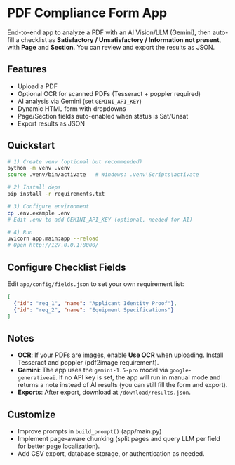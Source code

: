 # PDF Compliance Form App

End-to-end app to analyze a PDF with an AI Vision/LLM (Gemini), then auto-fill a checklist as **Satisfactory / Unsatisfactory / Information not present**, with **Page** and **Section**. You can review and export the results as JSON.

## Features
- Upload a PDF
- Optional OCR for scanned PDFs (Tesseract + poppler required)
- AI analysis via Gemini (set `GEMINI_API_KEY`)
- Dynamic HTML form with dropdowns
- Page/Section fields auto-enabled when status is Sat/Unsat
- Export results as JSON

## Quickstart
```bash
# 1) Create venv (optional but recommended)
python -m venv .venv
source .venv/bin/activate   # Windows: .venv\Scripts\activate

# 2) Install deps
pip install -r requirements.txt

# 3) Configure environment
cp .env.example .env
# Edit .env to add GEMINI_API_KEY (optional, needed for AI)

# 4) Run
uvicorn app.main:app --reload
# Open http://127.0.0.1:8000/
```

## Configure Checklist Fields
Edit `app/config/fields.json` to set your own requirement list:
```json
[
  {"id": "req_1", "name": "Applicant Identity Proof"},
  {"id": "req_2", "name": "Equipment Specifications"}
]
```

## Notes
- **OCR**: If your PDFs are images, enable **Use OCR** when uploading. Install Tesseract and poppler (pdf2image requirement).
- **Gemini**: The app uses the `gemini-1.5-pro` model via `google-generativeai`. If no API key is set, the app will run in manual mode and returns a note instead of AI results (you can still fill the form and export).
- **Exports**: After export, download at `/download/results.json`.

## Customize
- Improve prompts in `build_prompt()` (app/main.py)
- Implement page-aware chunking (split pages and query LLM per field for better page localization).
- Add CSV export, database storage, or authentication as needed.
